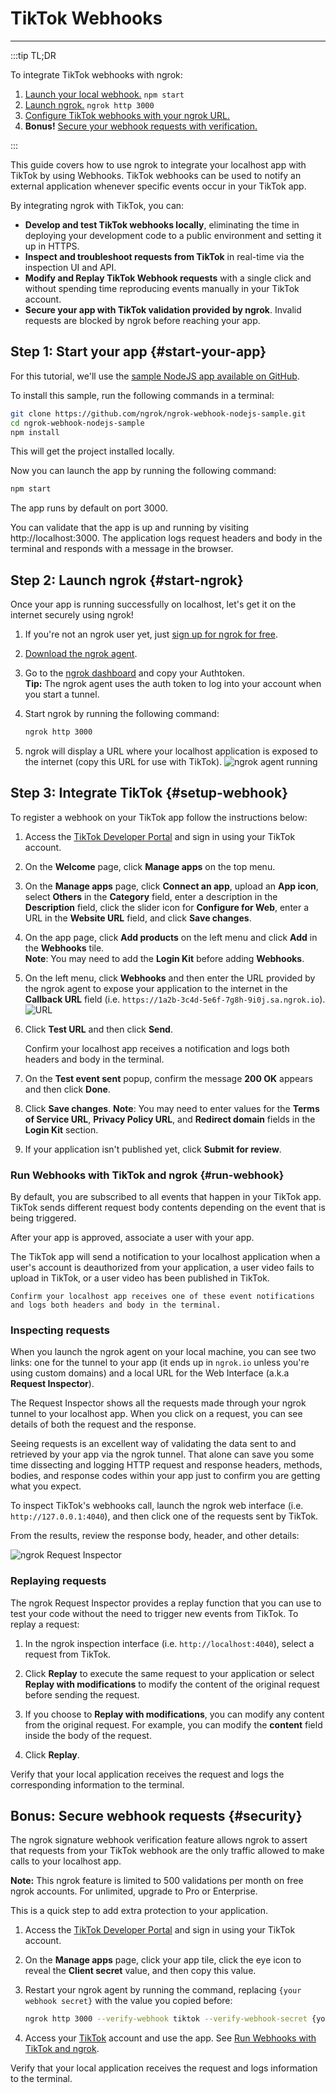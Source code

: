 # TikTok Webhooks
------------

:::tip TL;DR

To integrate TikTok webhooks with ngrok:
1. [Launch your local webhook.](#start-your-app) `npm start`
1. [Launch ngrok.](#start-ngrok) `ngrok http 3000`
1. [Configure TikTok webhooks with your ngrok URL.](#setup-webhook)
1. **Bonus!** [Secure your webhook requests with verification.](#security)

:::


This guide covers how to use ngrok to integrate your localhost app with TikTok by using Webhooks.
TikTok webhooks can be used to notify an external application whenever specific events occur in your TikTok app. 

By integrating ngrok with TikTok, you can:

- **Develop and test TikTok webhooks locally**, eliminating the time in deploying your development code to a public environment and setting it up in HTTPS.
- **Inspect and troubleshoot requests from TikTok** in real-time via the inspection UI and API.
- **Modify and Replay TikTok Webhook requests** with a single click and without spending time reproducing events manually in your TikTok account.
- **Secure your app with TikTok validation provided by ngrok**. Invalid requests are blocked by ngrok before reaching your app.


## **Step 1**: Start your app {#start-your-app}

For this tutorial, we'll use the [sample NodeJS app available on GitHub](https://github.com/ngrok/ngrok-webhook-nodejs-sample). 

To install this sample, run the following commands in a terminal:

```bash
git clone https://github.com/ngrok/ngrok-webhook-nodejs-sample.git
cd ngrok-webhook-nodejs-sample
npm install
```

This will get the project installed locally.

Now you can launch the app by running the following command: 

```bash
npm start
```

The app runs by default on port 3000. 

You can validate that the app is up and running by visiting http://localhost:3000. The application logs request headers and body in the terminal and responds with a message in the browser.


## **Step 2**: Launch ngrok {#start-ngrok}

Once your app is running successfully on localhost, let's get it on the internet securely using ngrok! 

1. If you're not an ngrok user yet, just [sign up for ngrok for free](https://ngrok.com/signup).

1. [Download the ngrok agent](https://ngrok.com/download).

1. Go to the [ngrok dashboard](https://dashboard.ngrok.com) and copy your Authtoken. <br />
    **Tip:** The ngrok agent uses the auth token to log into your account when you start a tunnel.
    
1. Start ngrok by running the following command:
    ```bash
    ngrok http 3000
    ```

1. ngrok will display a URL where your localhost application is exposed to the internet (copy this URL for use with TikTok).
    ![ngrok agent running](/img/integrations/launch_ngrok_tunnel.png)


## **Step 3**: Integrate TikTok {#setup-webhook}

To register a webhook on your TikTok app follow the instructions below:

1. Access the [TikTok Developer Portal](https://developers.tiktok.com/) and sign in using your TikTok account.

1. On the **Welcome** page, click **Manage apps** on the top menu.

1. On the **Manage apps** page, click **Connect an app**, upload an **App icon**, select **Others** in the **Category** field, enter a description in the **Description** field, click the slider icon for **Configure for Web**, enter a URL in the **Website URL** field, and click **Save changes**.

1. On the app page, click **Add products** on the left menu and click **Add** in the **Webhooks** tile.<br />
    **Note**: You may need to add the **Login Kit** before adding **Webhooks**.

1. On the left menu, click **Webhooks** and then enter the URL provided by the ngrok agent to expose your application to the internet in the **Callback URL** field (i.e. `https://1a2b-3c4d-5e6f-7g8h-9i0j.sa.ngrok.io`).
    ![URL](img/ngrok_url_configuration_tiktok.png)

1. Click **Test URL** and then click **Send**.

    Confirm your localhost app receives a notification and logs both headers and body in the terminal.

1. On the **Test event sent** popup, confirm the message **200 OK** appears and then click **Done**.

1. Click **Save changes**.
    **Note**: You may need to enter values for the **Terms of Service URL**, **Privacy Policy URL**, and **Redirect domain** fields in the **Login Kit** section.

1. If your application isn't published yet, click **Submit for review**.


### Run Webhooks with TikTok and ngrok {#run-webhook}

By default, you are subscribed to all events that happen in your TikTok app.
TikTok sends different request body contents depending on the event that is being triggered.

After your app is approved, associate a user with your app. 

The TikTok app will send a notification to your localhost application when a user's account is deauthorized from your application, a user video fails to upload in TikTok, or a user video has been published in TikTok.

    Confirm your localhost app receives one of these event notifications and logs both headers and body in the terminal.


### Inspecting requests

When you launch the ngrok agent on your local machine, you can see two links: one for the tunnel to your app (it ends up in `ngrok.io` unless you're using custom domains) and a local URL for the Web Interface (a.k.a **Request Inspector**).

The Request Inspector shows all the requests made through your ngrok tunnel to your localhost app. When you click on a request, you can see details of both the request and the response.

Seeing requests is an excellent way of validating the data sent to and retrieved by your app via the ngrok tunnel. That alone can save you some time dissecting and logging HTTP request and response headers, methods, bodies, and response codes within your app just to confirm you are getting what you expect.

To inspect TikTok's webhooks call, launch the ngrok web interface (i.e. `http://127.0.0.1:4040`), and then click one of the requests sent by TikTok.

From the results, review the response body, header, and other details:

![ngrok Request Inspector](img/ngrok_introspection_tiktok_webhooks.png)


### Replaying requests

The ngrok Request Inspector provides a replay function that you can use to test your code without the need to trigger new events from TikTok. To replay a request:

1. In the ngrok inspection interface (i.e. `http://localhost:4040`), select a request from TikTok.

1. Click **Replay** to execute the same request to your application or select **Replay with modifications** to modify the content of the original request before sending the request.

1. If you choose to **Replay with modifications**, you can modify any content from the original request. For example, you can modify the **content** field inside the body of the request.

1. Click **Replay**.

Verify that your local application receives the request and logs the corresponding information to the terminal.


## **Bonus**: Secure webhook requests {#security}

The ngrok signature webhook verification feature allows ngrok to assert that requests from your TikTok webhook are the only traffic allowed to make calls to your localhost app.

**Note:** This ngrok feature is limited to 500 validations per month on free ngrok accounts. For unlimited, upgrade to Pro or Enterprise.

This is a quick step to add extra protection to your application.

1. Access the [TikTok Developer Portal](https://developers.tiktok.com/) and sign in using your TikTok account.

1. On the **Manage apps** page, click your app tile, click the eye icon to reveal the **Client secret** value, and then copy this value.

1. Restart your ngrok agent by running the command, replacing `{your webhook secret}` with the value you copied before:
    ```bash
    ngrok http 3000 --verify-webhook tiktok --verify-webhook-secret {your webhook secret}
    ```

1. Access your [TikTok](https://www.tiktok.com/) account and use the app. See [Run Webhooks with TikTok and ngrok](#run-webhook).

Verify that your local application receives the request and logs information to the terminal.
